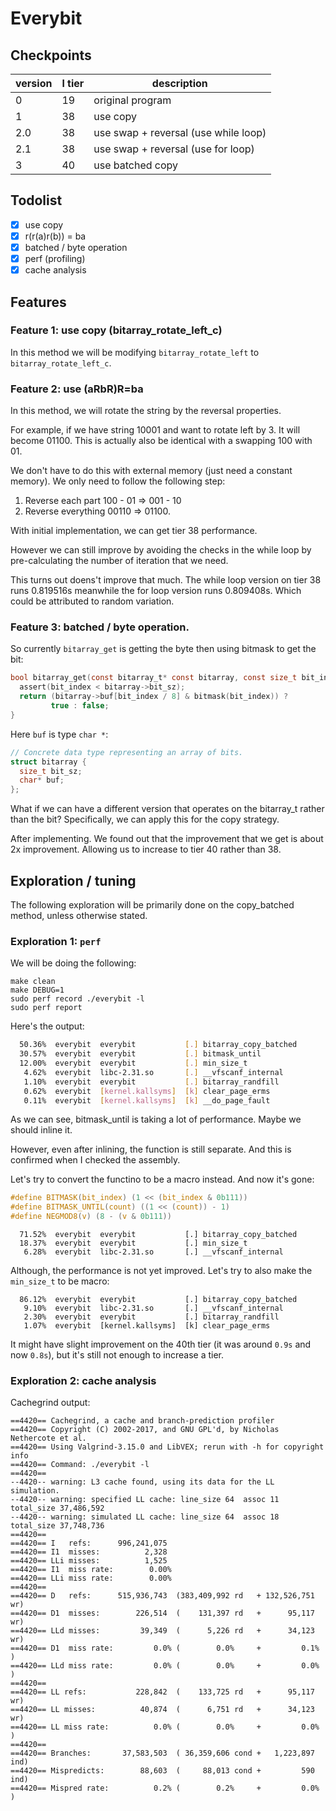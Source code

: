 # Everybit

## Checkpoints

version | l tier | description
------- | ------ | ---------
0       | 19     | original program
1       | 38     | use copy
2.0     | 38     | use swap + reversal (use while loop)
2.1     | 38     | use swap + reversal (use for loop)
3       | 40     | use batched copy


## Todolist

- [x] use copy
- [x] r(r(a)r(b)) = ba 
- [x] batched / byte operation
- [x] perf (profiling)
- [x] cache analysis

## Features

### Feature 1: use copy (bitarray_rotate_left_c)

In this method we will be modifying `bitarray_rotate_left` to `bitarray_rotate_left_c`.


### Feature 2: use (aRbR)R=ba

In this method, we will rotate the string by the reversal properties.

For example, if we have string 10001 and want to rotate left by 3. It will become 01100. This is actually also be identical with a swapping 100 with 01.

We don't have to do this with external memory (just need a constant memory). We only need to follow the following step:

1. Reverse each part 100 - 01 => 001 - 10
2. Reverse everything 00110 => 01100.

With initial implementation, we can get tier 38 performance.

However we can still improve by avoiding the checks in the while loop by pre-calculating the number of iteration that we need.

This turns out doens't improve that much. The while loop version on tier 38 runs 0.819516s meanwhile the for loop version runs 0.809408s. Which could be attributed to random variation.

### Feature 3: batched / byte operation.

So currently `bitarray_get` is getting the byte then using bitmask to get the bit:

``` c
bool bitarray_get(const bitarray_t* const bitarray, const size_t bit_index) {
  assert(bit_index < bitarray->bit_sz);
  return (bitarray->buf[bit_index / 8] & bitmask(bit_index)) ?
         true : false;
}
```

Here `buf` is type `char *`:

``` c
// Concrete data type representing an array of bits.
struct bitarray {
  size_t bit_sz;
  char* buf;
};
```

What if we can have a different version that operates on the bitarray_t rather than the bit? 
Specifically, we can apply this for the copy strategy.

After implementing. We found out that the improvement that we get is about 2x improvement. Allowing us to increase to tier 40 rather than 38.

## Exploration / tuning

The following exploration will be primarily done on the copy_batched method, unless otherwise stated.

### Exploration 1: `perf`

We will be doing the following:

```
make clean
make DEBUG=1
sudo perf record ./everybit -l
sudo perf report
```

Here's the output:
``` bash
  50.36%  everybit  everybit           [.] bitarray_copy_batched
  30.57%  everybit  everybit           [.] bitmask_until
  12.00%  everybit  everybit           [.] min_size_t
   4.62%  everybit  libc-2.31.so       [.] __vfscanf_internal
   1.10%  everybit  everybit           [.] bitarray_randfill
   0.62%  everybit  [kernel.kallsyms]  [k] clear_page_erms
   0.11%  everybit  [kernel.kallsyms]  [k] __do_page_fault
```

As we can see, bitmask_until is taking a lot of performance. Maybe we should inline it.

However, even after inlining, the function is still separate. And this is confirmed when I checked the assembly.

Let's try to convert the functino to be a macro instead. And now it's gone:

``` c
#define BITMASK(bit_index) (1 << (bit_index & 0b111))
#define BITMASK_UNTIL(count) ((1 << (count)) - 1)
#define NEGMOD8(v) (8 - (v & 0b111))
```

```
  71.52%  everybit  everybit           [.] bitarray_copy_batched
  18.37%  everybit  everybit           [.] min_size_t
   6.28%  everybit  libc-2.31.so       [.] __vfscanf_internal
```

Although, the performance is not yet improved. Let's try to also make the `min_size_t` to be macro:

```
  86.12%  everybit  everybit           [.] bitarray_copy_batched
   9.10%  everybit  libc-2.31.so       [.] __vfscanf_internal
   2.30%  everybit  everybit           [.] bitarray_randfill
   1.07%  everybit  [kernel.kallsyms]  [k] clear_page_erms
  ```

It might have slight improvement on the 40th tier (it was around `0.9s` and now `0.8s`), but it's still not enough to increase a tier.

### Exploration 2: cache analysis

Cachegrind output:

``` 
==4420== Cachegrind, a cache and branch-prediction profiler
==4420== Copyright (C) 2002-2017, and GNU GPL'd, by Nicholas Nethercote et al.
==4420== Using Valgrind-3.15.0 and LibVEX; rerun with -h for copyright info
==4420== Command: ./everybit -l
==4420== 
--4420-- warning: L3 cache found, using its data for the LL simulation.
--4420-- warning: specified LL cache: line_size 64  assoc 11  total_size 37,486,592
--4420-- warning: simulated LL cache: line_size 64  assoc 18  total_size 37,748,736
==4420== 
==4420== I   refs:      996,241,075
==4420== I1  misses:          2,328
==4420== LLi misses:          1,525
==4420== I1  miss rate:        0.00%
==4420== LLi miss rate:        0.00%
==4420== 
==4420== D   refs:      515,936,743  (383,409,992 rd   + 132,526,751 wr)
==4420== D1  misses:        226,514  (    131,397 rd   +      95,117 wr)
==4420== LLd misses:         39,349  (      5,226 rd   +      34,123 wr)
==4420== D1  miss rate:         0.0% (        0.0%     +         0.1%  )
==4420== LLd miss rate:         0.0% (        0.0%     +         0.0%  )
==4420== 
==4420== LL refs:           228,842  (    133,725 rd   +      95,117 wr)
==4420== LL misses:          40,874  (      6,751 rd   +      34,123 wr)
==4420== LL miss rate:          0.0% (        0.0%     +         0.0%  )
==4420== 
==4420== Branches:       37,583,503  ( 36,359,606 cond +   1,223,897 ind)
==4420== Mispredicts:        88,603  (     88,013 cond +         590 ind)
==4420== Mispred rate:          0.2% (        0.2%     +         0.0%   )
```